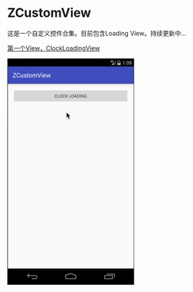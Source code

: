# ZCustomView
这是一个自定义控件合集。目前包含Loading View。持续更新中...

[第一个View，ClockLoadingView](markdown/Android自定义动画-ClockLoadingView.md)

![展示图](capture/circle_loading.gif)
